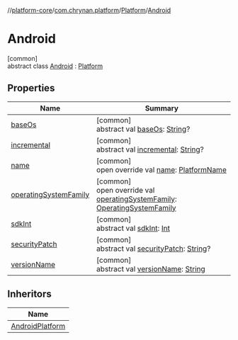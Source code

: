 //[platform-core](../../../../index.md)/[com.chrynan.platform](../../index.md)/[Platform](../index.md)/[Android](index.md)

# Android

[common]\
abstract class [Android](index.md) : [Platform](../index.md)

## Properties

| Name | Summary |
|---|---|
| [baseOs](base-os.md) | [common]<br>abstract val [baseOs](base-os.md): [String](https://kotlinlang.org/api/latest/jvm/stdlib/kotlin/-string/index.html)? |
| [incremental](incremental.md) | [common]<br>abstract val [incremental](incremental.md): [String](https://kotlinlang.org/api/latest/jvm/stdlib/kotlin/-string/index.html)? |
| [name](name.md) | [common]<br>open override val [name](name.md): [PlatformName](../../-platform-name/index.md) |
| [operatingSystemFamily](operating-system-family.md) | [common]<br>open override val [operatingSystemFamily](operating-system-family.md): [OperatingSystemFamily](../../-operating-system-family/index.md) |
| [sdkInt](sdk-int.md) | [common]<br>abstract val [sdkInt](sdk-int.md): [Int](https://kotlinlang.org/api/latest/jvm/stdlib/kotlin/-int/index.html) |
| [securityPatch](security-patch.md) | [common]<br>abstract val [securityPatch](security-patch.md): [String](https://kotlinlang.org/api/latest/jvm/stdlib/kotlin/-string/index.html)? |
| [versionName](version-name.md) | [common]<br>abstract val [versionName](version-name.md): [String](https://kotlinlang.org/api/latest/jvm/stdlib/kotlin/-string/index.html) |

## Inheritors

| Name |
|---|
| [AndroidPlatform](../../-android-platform/index.md) |
